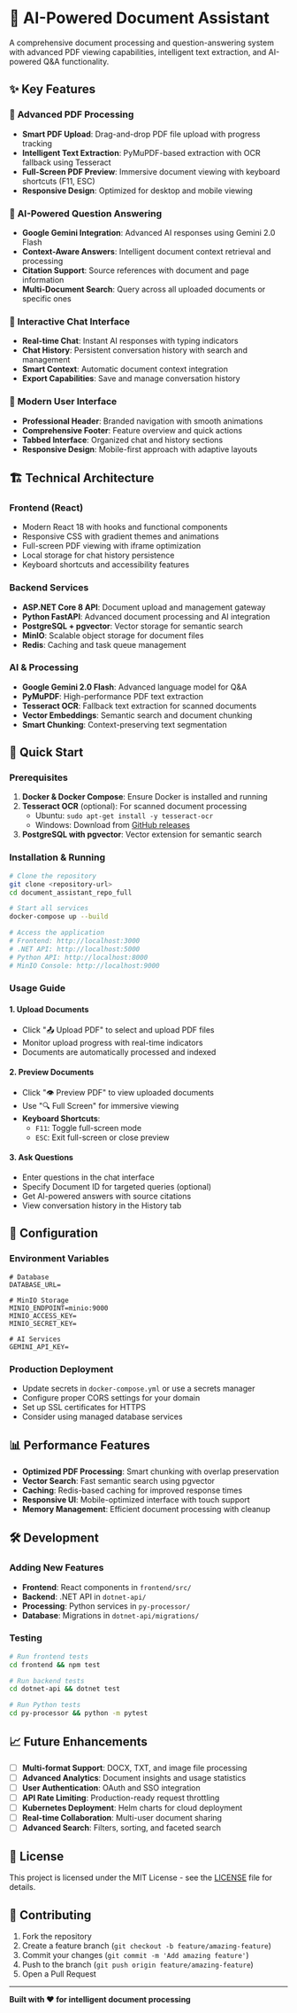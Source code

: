 # 🤖 AI-Powered Document Assistant

A comprehensive document processing and question-answering system with advanced PDF viewing capabilities, intelligent text extraction, and AI-powered Q&A functionality.

## ✨ Key Features

### 📄 **Advanced PDF Processing**
- **Smart PDF Upload**: Drag-and-drop PDF file upload with progress tracking
- **Intelligent Text Extraction**: PyMuPDF-based extraction with OCR fallback using Tesseract
- **Full-Screen PDF Preview**: Immersive document viewing with keyboard shortcuts (F11, ESC)
- **Responsive Design**: Optimized for desktop and mobile viewing

### 🧠 **AI-Powered Question Answering**
- **Google Gemini Integration**: Advanced AI responses using Gemini 2.0 Flash
- **Context-Aware Answers**: Intelligent document context retrieval and processing
- **Citation Support**: Source references with document and page information
- **Multi-Document Search**: Query across all uploaded documents or specific ones

### 💬 **Interactive Chat Interface**
- **Real-time Chat**: Instant AI responses with typing indicators
- **Chat History**: Persistent conversation history with search and management
- **Smart Context**: Automatic document context integration
- **Export Capabilities**: Save and manage conversation history

### 🎨 **Modern User Interface**
- **Professional Header**: Branded navigation with smooth animations
- **Comprehensive Footer**: Feature overview and quick actions
- **Tabbed Interface**: Organized chat and history sections
- **Responsive Design**: Mobile-first approach with adaptive layouts

## 🏗️ **Technical Architecture**

### **Frontend (React)**
- Modern React 18 with hooks and functional components
- Responsive CSS with gradient themes and animations
- Full-screen PDF viewing with iframe optimization
- Local storage for chat history persistence
- Keyboard shortcuts and accessibility features

### **Backend Services**
- **ASP.NET Core 8 API**: Document upload and management gateway
- **Python FastAPI**: Advanced document processing and AI integration
- **PostgreSQL + pgvector**: Vector storage for semantic search
- **MinIO**: Scalable object storage for document files
- **Redis**: Caching and task queue management

### **AI & Processing**
- **Google Gemini 2.0 Flash**: Advanced language model for Q&A
- **PyMuPDF**: High-performance PDF text extraction
- **Tesseract OCR**: Fallback text extraction for scanned documents
- **Vector Embeddings**: Semantic search and document chunking
- **Smart Chunking**: Context-preserving text segmentation

## 🚀 **Quick Start**

### **Prerequisites**
1. **Docker & Docker Compose**: Ensure Docker is installed and running
2. **Tesseract OCR** (optional): For scanned document processing
   - Ubuntu: `sudo apt-get install -y tesseract-ocr`
   - Windows: Download from [GitHub releases](https://github.com/UB-Mannheim/tesseract/wiki)
3. **PostgreSQL with pgvector**: Vector extension for semantic search

### **Installation & Running**
```bash
# Clone the repository
git clone <repository-url>
cd document_assistant_repo_full

# Start all services
docker-compose up --build

# Access the application
# Frontend: http://localhost:3000
# .NET API: http://localhost:5000
# Python API: http://localhost:8000
# MinIO Console: http://localhost:9000
```

### **Usage Guide**

#### **1. Upload Documents**
- Click "📤 Upload PDF" to select and upload PDF files
- Monitor upload progress with real-time indicators
- Documents are automatically processed and indexed

#### **2. Preview Documents**
- Click "👁️ Preview PDF" to view uploaded documents
- Use "🔍 Full Screen" for immersive viewing
- **Keyboard Shortcuts**:
  - `F11`: Toggle full-screen mode
  - `ESC`: Exit full-screen or close preview

#### **3. Ask Questions**
- Enter questions in the chat interface
- Specify Document ID for targeted queries (optional)
- Get AI-powered answers with source citations
- View conversation history in the History tab

## 🔧 **Configuration**

### **Environment Variables**
```env
# Database
DATABASE_URL=

# MinIO Storage
MINIO_ENDPOINT=minio:9000
MINIO_ACCESS_KEY=
MINIO_SECRET_KEY=

# AI Services
GEMINI_API_KEY=
```

### **Production Deployment**
- Update secrets in `docker-compose.yml` or use a secrets manager
- Configure proper CORS settings for your domain
- Set up SSL certificates for HTTPS
- Consider using managed database services

## 📊 **Performance Features**

- **Optimized PDF Processing**: Smart chunking with overlap preservation
- **Vector Search**: Fast semantic search using pgvector
- **Caching**: Redis-based caching for improved response times
- **Responsive UI**: Mobile-optimized interface with touch support
- **Memory Management**: Efficient document processing with cleanup

## 🛠️ **Development**

### **Adding New Features**
- **Frontend**: React components in `frontend/src/`
- **Backend**: .NET API in `dotnet-api/`
- **Processing**: Python services in `py-processor/`
- **Database**: Migrations in `dotnet-api/migrations/`

### **Testing**
```bash
# Run frontend tests
cd frontend && npm test

# Run backend tests
cd dotnet-api && dotnet test

# Run Python tests
cd py-processor && python -m pytest
```

## 📈 **Future Enhancements**

- [ ] **Multi-format Support**: DOCX, TXT, and image file processing
- [ ] **Advanced Analytics**: Document insights and usage statistics
- [ ] **User Authentication**: OAuth and SSO integration
- [ ] **API Rate Limiting**: Production-ready request throttling
- [ ] **Kubernetes Deployment**: Helm charts for cloud deployment
- [ ] **Real-time Collaboration**: Multi-user document sharing
- [ ] **Advanced Search**: Filters, sorting, and faceted search

## 📄 **License**

This project is licensed under the MIT License - see the [LICENSE](LICENSE) file for details.

## 🤝 **Contributing**

1. Fork the repository
2. Create a feature branch (`git checkout -b feature/amazing-feature`)
3. Commit your changes (`git commit -m 'Add amazing feature'`)
4. Push to the branch (`git push origin feature/amazing-feature`)
5. Open a Pull Request

---

**Built with ❤️ for intelligent document processing**
